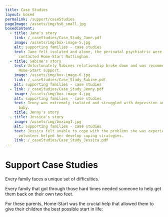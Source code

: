 ```yaml
---
title: Case Studies
layout: boxed
permalink: /support/caseStudies
pageImage: /assets/img/hs6_small.jpg
boxedContent:
  - title: Jane's story
    link: /_caseStudies/Case_Study_Jane.pdf
    image: /assets/img/box-image-5.jpg
    alt: supporting families - case studies
    text: Jane felt isolated and alone, the perinatal psychiatric were concerned and
      contacted Home-Start Nottingham.
  - title: Sabine's story
    text: Unfortunately Sabines relationship broke down and was recommended to have
      Home-Start support.
    image: /assets/img/box-image-6.jpg
    link: /_caseStudies/Case_Study_Sabine.pdf
    alt: supporting families - case studies
  - link: /_caseStudies/Case_Study_Jenny.pdf
    image: /assets/img/box-image-4.jpg
    alt: supporting families - case studies
    text: Jenny was extremely isolated and struggled with depression and a new born
      baby.
    title: Jenny's story
  - title: Jessica's story
    image: /assets/img/boximg1.jpg
    alt: supporting families - case studies
    text: Jessica felt unable to cope with the problems she was experiencing and her
      volunteer helped her develop coping strategies.
    link: /_caseStudies/Case_Study_Jessica.pdf
---
```


# Support Case Studies

Every family faces a unique set of difficulties.

Every family that got through those hard times needed someone to help get them back on their own two feet.

For these parents, Home-Start was the crucial help that allowed them to give their children the best possible start in life:
